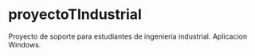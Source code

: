 # proyectoTIndustrial
Proyecto de soporte para estudiantes de ingenieria industrial. Aplicacion Windows.
